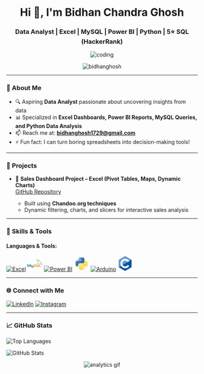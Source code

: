 <h1 align="center">Hi 👋, I'm Bidhan Chandra Ghosh</h1>
<h3 align="center">Data Analyst | Excel | MySQL | Power BI | Python | 5⭐ SQL (HackerRank)</h3>

<p align="center">
  <img src="https://camo.githubusercontent.com/cae12fddd9d6982901d82580bdf321d81fb299141098ca1c2d4891870827bf17/68747470733a2f2f6d69726f2e6d656469756d2e636f6d2f6d61782f313336302f302a37513379765349765f7430696f4a2d5a2e676966" alt="coding" width="400"/>
</p>

<p align="center">
  <img src="https://komarev.com/ghpvc/?username=bidhanghosh&label=Profile%20views&color=0e75b6&style=flat" alt="bidhanghosh" />
</p>

---

### 🚀 About Me

- 🔍 Aspiring **Data Analyst** passionate about uncovering insights from data  
- 📊 Specialized in **Excel Dashboards, Power BI Reports, MySQL Queries, and Python Data Analysis**   
- 📫 Reach me at: **bidhanghosh1729@gmail.com**  
- ⚡ Fun fact: I can turn boring spreadsheets into decision-making tools!  

---

### 📌 Projects

- 🔸 **Sales Dashboard Project – Excel (Pivot Tables, Maps, Dynamic Charts)**  
    [GitHub Repository](https://github.com/Bidhanghosh/DATA-ANALYSIS-PRACTICE)  

  - Built using **Chandoo.org techniques**  
  - Dynamic filtering, charts, and slicers for interactive sales analysis

---

### 💼 Skills & Tools

#### Languages & Tools:
<p align="left">
  <a href="https://www.microsoft.com/en-us/microsoft-365/excel" target="_blank"><img src="https://img.icons8.com/color/48/microsoft-excel-2019--v1.png" alt="Excel" width="40" height="40"/></a>
  <a href="https://www.mysql.com/" target="_blank"><img src="https://raw.githubusercontent.com/devicons/devicon/master/icons/mysql/mysql-original-wordmark.svg" alt="MySQL" width="40" height="40"/></a>
  <a href="https://powerbi.microsoft.com/" target="_blank"><img src="https://img.icons8.com/color/48/power-bi.png" alt="Power BI" width="40" height="40"/></a>
  <a href="https://www.python.org/" target="_blank"><img src="https://raw.githubusercontent.com/devicons/devicon/master/icons/python/python-original.svg" alt="Python" width="40" height="40"/></a>
  <a href="https://www.arduino.cc/" target="_blank"><img src="https://cdn.worldvectorlogo.com/logos/arduino-1.svg" alt="Arduino" width="40" height="40"/></a>
  <a href="https://www.cprogramming.com/" target="_blank"><img src="https://raw.githubusercontent.com/devicons/devicon/master/icons/c/c-original.svg" alt="C" width="40" height="40"/></a>
</p>

---

### 🌐 Connect with Me

<p align="left">
  <a href="https://in.linkedin.com/in/bidhan-chandra-ghosh-54b40b224" target="_blank"><img src="https://raw.githubusercontent.com/rahuldkjain/github-profile-readme-generator/master/src/images/icons/Social/linked-in-alt.svg" alt="LinkedIn" height="30" width="40"/></a>
  <a href="https://instagram.com/yoursbidhan" target="_blank"><img src="https://raw.githubusercontent.com/rahuldkjain/github-profile-readme-generator/master/src/images/icons/Social/instagram.svg" alt="Instagram" height="30" width="40"/></a>
</p>

---

### 📈 GitHub Stats

<p align="left">
  <img src="https://github-readme-stats.vercel.app/api/top-langs?username=bidhanghosh&show_icons=true&locale=en&layout=compact" alt="Top Languages"/>
</p>

<p align="left">
  <img src="https://github-readme-stats.vercel.app/api?username=bidhanghosh&show_icons=true&locale=en" alt="GitHub Stats"/>
</p>

<p align="center">
  <img src="https://www.edureka.co/blog/wp-content/uploads/2018/08/Insurance-Leadspace-Aniamted.gif" alt="analytics gif" width="300"/>
</p>


